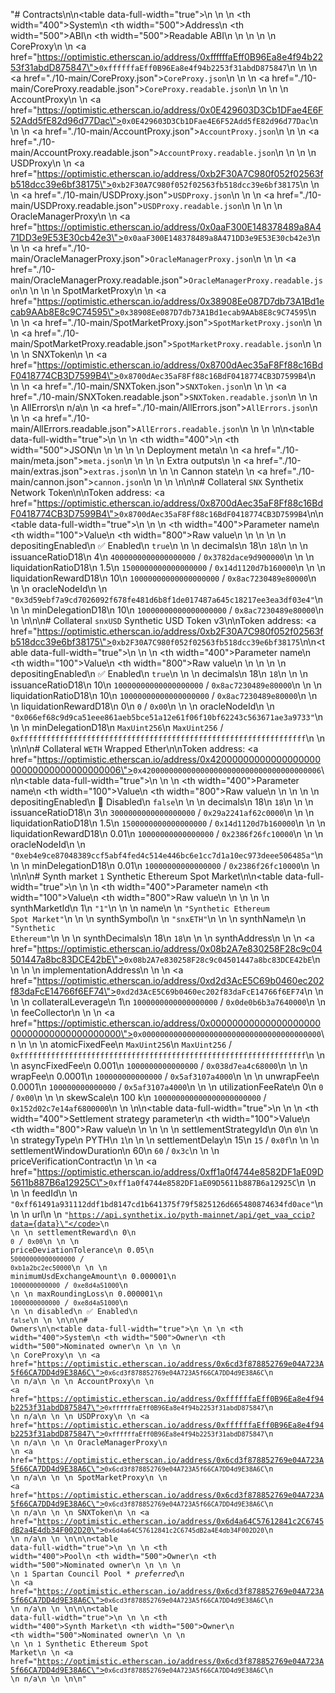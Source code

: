 "# Contracts\n\n<table data-full-width=\"true\">\n  <thead>\n    <tr>\n      <th width=\"400\">System</th>\n      <th width=\"500\">Address</th>\n      <th width=\"500\">ABI</th>\n      <th width=\"500\">Readable ABI</th>\n    </tr>\n  </thead>\n  <tbody>\n    <tr>\n      <td>CoreProxy</td>\n      <td>\n        <a href=\"https://optimistic.etherscan.io/address/0xffffffaEff0B96Ea8e4f94b2253f31abdD875847\"><code>0xffffffaEff0B96Ea8e4f94b2253f31abdD875847</code></a>\n      </td>\n      <td>\n        <a href=\"./10-main/CoreProxy.json\"><code>CoreProxy.json</code></a>\n      </td>\n      <td>\n        <a href=\"./10-main/CoreProxy.readable.json\"><code>CoreProxy.readable.json</code></a>\n      </td>\n    </tr>\n    <tr>\n      <td>AccountProxy</td>\n      <td>\n        <a href=\"https://optimistic.etherscan.io/address/0x0E429603D3Cb1DFae4E6F52Add5fE82d96d77Dac\"><code>0x0E429603D3Cb1DFae4E6F52Add5fE82d96d77Dac</code></a>\n      </td>\n      <td>\n        <a href=\"./10-main/AccountProxy.json\"><code>AccountProxy.json</code></a>\n      </td>\n      <td>\n        <a href=\"./10-main/AccountProxy.readable.json\"><code>AccountProxy.readable.json</code></a>\n      </td>\n    </tr>\n    <tr>\n      <td>USDProxy</td>\n      <td>\n        <a href=\"https://optimistic.etherscan.io/address/0xb2F30A7C980f052f02563fb518dcc39e6bf38175\"><code>0xb2F30A7C980f052f02563fb518dcc39e6bf38175</code></a>\n      </td>\n      <td>\n        <a href=\"./10-main/USDProxy.json\"><code>USDProxy.json</code></a>\n      </td>\n      <td>\n        <a href=\"./10-main/USDProxy.readable.json\"><code>USDProxy.readable.json</code></a>\n      </td>\n    </tr>\n    <tr>\n      <td>OracleManagerProxy</td>\n      <td>\n        <a href=\"https://optimistic.etherscan.io/address/0x0aaF300E148378489a8A471DD3e9E53E30cb42e3\"><code>0x0aaF300E148378489a8A471DD3e9E53E30cb42e3</code></a>\n      </td>\n      <td>\n        <a href=\"./10-main/OracleManagerProxy.json\"><code>OracleManagerProxy.json</code></a>\n      </td>\n      <td>\n        <a href=\"./10-main/OracleManagerProxy.readable.json\"><code>OracleManagerProxy.readable.json</code></a>\n      </td>\n    </tr>\n    <tr>\n      <td>SpotMarketProxy</td>\n      <td>\n        <a href=\"https://optimistic.etherscan.io/address/0x38908Ee087D7db73A1Bd1ecab9AAb8E8c9C74595\"><code>0x38908Ee087D7db73A1Bd1ecab9AAb8E8c9C74595</code></a>\n      </td>\n      <td>\n        <a href=\"./10-main/SpotMarketProxy.json\"><code>SpotMarketProxy.json</code></a>\n      </td>\n      <td>\n        <a href=\"./10-main/SpotMarketProxy.readable.json\"><code>SpotMarketProxy.readable.json</code></a>\n      </td>\n    </tr>\n    <tr>\n      <td>SNXToken</td>\n      <td>\n        <a href=\"https://optimistic.etherscan.io/address/0x8700dAec35aF8Ff88c16BdF0418774CB3D7599B4\"><code>0x8700dAec35aF8Ff88c16BdF0418774CB3D7599B4</code></a>\n      </td>\n      <td>\n        <a href=\"./10-main/SNXToken.json\"><code>SNXToken.json</code></a>\n      </td>\n      <td>\n        <a href=\"./10-main/SNXToken.readable.json\"><code>SNXToken.readable.json</code></a>\n      </td>\n    </tr>\n    <tr>\n      <td>AllErrors</td>\n      <td>n/a</td>\n      <td>\n        <a href=\"./10-main/AllErrors.json\"><code>AllErrors.json</code></a>\n      </td>\n      <td>\n        <a href=\"./10-main/AllErrors.readable.json\"><code>AllErrors.readable.json</code></a>\n      </td>\n    </tr>\n  </tbody>\n</table>\n<table data-full-width=\"true\">\n  <thead>\n    <tr>\n      <th width=\"400\"></th>\n      <th width=\"500\">JSON</th>\n    </tr>\n  </thead>\n  <tbody>\n    <tr>\n      <td>Deployment meta</td>\n      <td>\n        <a href=\"./10-main/meta.json\"><code>meta.json</code></a>\n      </td>\n    </tr>\n    <tr>\n      <td>Extra outputs</td>\n      <td>\n        <a href=\"./10-main/extras.json\"><code>extras.json</code></a>\n      </td>\n    </tr>\n    <tr>\n      <td>Cannon state</td>\n      <td>\n        <a href=\"./10-main/cannon.json\"><code>cannon.json</code></a>\n      </td>\n    </tr>\n  </tbody>\n</table>\n\n# Collateral `SNX` Synthetix Network Token\n\nToken address: <a href=\"https://optimistic.etherscan.io/address/0x8700dAec35aF8Ff88c16BdF0418774CB3D7599B4\"><code>0x8700dAec35aF8Ff88c16BdF0418774CB3D7599B4</code></a>\n\n<table data-full-width=\"true\">\n  <thead>\n    <tr>\n      <th width=\"400\">Parameter name</th>\n      <th width=\"100\">Value</th>\n      <th width=\"800\">Raw value</th>\n    </tr>\n  </thead>\n  <tbody>\n    <tr>\n      <td>depositingEnabled</td>\n      <td>✅ Enabled</td>\n      <td><code>true</code></td>\n    </tr>\n    <tr>\n      <td>decimals</td>\n      <td>18</td>\n      <td><code>18</code></td>\n    </tr>\n    <tr>\n      <td>issuanceRatioD18</td>\n      <td>4</td>\n      <td><code>4000000000000000000</code> / <code>0x3782dace9d900000</code></td>\n    </tr>\n    <tr>\n      <td>liquidationRatioD18</td>\n      <td>1.5</td>\n      <td><code>1500000000000000000</code> / <code>0x14d1120d7b160000</code></td>\n    </tr>\n    <tr>\n      <td>liquidationRewardD18</td>\n      <td>10</td>\n      <td><code>10000000000000000000</code> / <code>0x8ac7230489e80000</code></td>\n    </tr>\n    <tr>\n      <td>oracleNodeId</td>\n      <td></td>\n      <td><code>\"0x3d59ebf7a9cd7026092f678fe481d6b8f1de017487a645c18217ee3ea3df03e4\"</code></td>\n    </tr>\n    <tr>\n      <td>minDelegationD18</td>\n      <td>10</td>\n      <td><code>10000000000000000000</code> / <code>0x8ac7230489e80000</code></td>\n    </tr>\n  </tbody>\n</table>\n\n# Collateral `snxUSD` Synthetic USD Token v3\n\nToken address: <a href=\"https://optimistic.etherscan.io/address/0xb2F30A7C980f052f02563fb518dcc39e6bf38175\"><code>0xb2F30A7C980f052f02563fb518dcc39e6bf38175</code></a>\n\n<table data-full-width=\"true\">\n  <thead>\n    <tr>\n      <th width=\"400\">Parameter name</th>\n      <th width=\"100\">Value</th>\n      <th width=\"800\">Raw value</th>\n    </tr>\n  </thead>\n  <tbody>\n    <tr>\n      <td>depositingEnabled</td>\n      <td>✅ Enabled</td>\n      <td><code>true</code></td>\n    </tr>\n    <tr>\n      <td>decimals</td>\n      <td>18</td>\n      <td><code>18</code></td>\n    </tr>\n    <tr>\n      <td>issuanceRatioD18</td>\n      <td>10</td>\n      <td><code>10000000000000000000</code> / <code>0x8ac7230489e80000</code></td>\n    </tr>\n    <tr>\n      <td>liquidationRatioD18</td>\n      <td>10</td>\n      <td><code>10000000000000000000</code> / <code>0x8ac7230489e80000</code></td>\n    </tr>\n    <tr>\n      <td>liquidationRewardD18</td>\n      <td>0</td>\n      <td><code>0</code> / <code>0x00</code></td>\n    </tr>\n    <tr>\n      <td>oracleNodeId</td>\n      <td></td>\n      <td><code>\"0x066ef68c9d9ca51eee861aeb5bce51a12e61f06f10bf62243c563671ae3a9733\"</code></td>\n    </tr>\n    <tr>\n      <td>minDelegationD18</td>\n      <td><code>MaxUint256</code></td>\n      <td><code>MaxUint256</code> / <code>0xffffffffffffffffffffffffffffffffffffffffffffffffffffffffffffffff</code></td>\n    </tr>\n  </tbody>\n</table>\n\n# Collateral `WETH` Wrapped Ether\n\nToken address: <a href=\"https://optimistic.etherscan.io/address/0x4200000000000000000000000000000000000006\"><code>0x4200000000000000000000000000000000000006</code></a>\n\n<table data-full-width=\"true\">\n  <thead>\n    <tr>\n      <th width=\"400\">Parameter name</th>\n      <th width=\"100\">Value</th>\n      <th width=\"800\">Raw value</th>\n    </tr>\n  </thead>\n  <tbody>\n    <tr>\n      <td>depositingEnabled</td>\n      <td>🚫 Disabled</td>\n      <td><code>false</code></td>\n    </tr>\n    <tr>\n      <td>decimals</td>\n      <td>18</td>\n      <td><code>18</code></td>\n    </tr>\n    <tr>\n      <td>issuanceRatioD18</td>\n      <td>3</td>\n      <td><code>3000000000000000000</code> / <code>0x29a2241af62c0000</code></td>\n    </tr>\n    <tr>\n      <td>liquidationRatioD18</td>\n      <td>1.5</td>\n      <td><code>1500000000000000000</code> / <code>0x14d1120d7b160000</code></td>\n    </tr>\n    <tr>\n      <td>liquidationRewardD18</td>\n      <td>0.01</td>\n      <td><code>10000000000000000</code> / <code>0x2386f26fc10000</code></td>\n    </tr>\n    <tr>\n      <td>oracleNodeId</td>\n      <td></td>\n      <td><code>\"0xeb4e9ce87048389ccf5abf4fed4c514e446bc6e1cc7d1a10ec973deee506485a\"</code></td>\n    </tr>\n    <tr>\n      <td>minDelegationD18</td>\n      <td>0.01</td>\n      <td><code>10000000000000000</code> / <code>0x2386f26fc10000</code></td>\n    </tr>\n  </tbody>\n</table>\n\n# Synth market `1` Synthetic Ethereum Spot Market\n\n<table data-full-width=\"true\">\n  <thead>\n    <tr>\n      <th width=\"400\">Parameter name</th>\n      <th width=\"100\">Value</th>\n      <th width=\"800\">Raw value</th>\n    </tr>\n  </thead>\n  <tbody>\n    <tr>\n      <td>synthMarketId</td>\n      <td>1</td>\n      <td><code>\"1\"</code></td>\n    </tr>\n    <tr>\n      <td>name</td>\n      <td></td>\n      <td><code>\"Synthetic Ethereum Spot Market\"</code></td>\n    </tr>\n    <tr>\n      <td>synthSymbol</td>\n      <td></td>\n      <td><code>\"snxETH\"</code></td>\n    </tr>\n    <tr>\n      <td>synthName</td>\n      <td></td>\n      <td><code>\"Synthetic Ethereum\"</code></td>\n    </tr>\n    <tr>\n      <td>synthDecimals</td>\n      <td>18</td>\n      <td><code>18</code></td>\n    </tr>\n    <tr>\n      <td>synthAddress</td>\n      <td></td>\n      <td>\n        <a href=\"https://optimistic.etherscan.io/address/0x08b2A7e830258F28c9c04501447a8bc83DCE42bE\"><code>0x08b2A7e830258F28c9c04501447a8bc83DCE42bE</code></a>\n      </td>\n    </tr>\n    <tr>\n      <td>implementationAddress</td>\n      <td></td>\n      <td>\n        <a href=\"https://optimistic.etherscan.io/address/0xd2d3AcE5C69b0460ec202f83daFcE14766f6EF74\"><code>0xd2d3AcE5C69b0460ec202f83daFcE14766f6EF74</code></a>\n      </td>\n    </tr>\n    <tr>\n      <td>collateralLeverage</td>\n      <td>1</td>\n      <td><code>1000000000000000000</code> / <code>0x0de0b6b3a7640000</code></td>\n    </tr>\n    <tr>\n      <td>feeCollector</td>\n      <td></td>\n      <td>\n        <a href=\"https://optimistic.etherscan.io/address/0x0000000000000000000000000000000000000000\"><code>0x0000000000000000000000000000000000000000</code></a>\n      </td>\n    </tr>\n    <tr>\n      <td>atomicFixedFee</td>\n      <td><code>MaxUint256</code></td>\n      <td><code>MaxUint256</code> / <code>0xffffffffffffffffffffffffffffffffffffffffffffffffffffffffffffffff</code></td>\n    </tr>\n    <tr>\n      <td>asyncFixedFee</td>\n      <td>0.001</td>\n      <td><code>1000000000000000</code> / <code>0x038d7ea4c68000</code></td>\n    </tr>\n    <tr>\n      <td>wrapFee</td>\n      <td>0.0001</td>\n      <td><code>100000000000000</code> / <code>0x5af3107a4000</code></td>\n    </tr>\n    <tr>\n      <td>unwrapFee</td>\n      <td>0.0001</td>\n      <td><code>100000000000000</code> / <code>0x5af3107a4000</code></td>\n    </tr>\n    <tr>\n      <td>utilizationFeeRate</td>\n      <td>0</td>\n      <td><code>0</code> / <code>0x00</code></td>\n    </tr>\n    <tr>\n      <td>skewScale</td>\n      <td>100 k</td>\n      <td><code>100000000000000000000000</code> / <code>0x152d02c7e14af6800000</code></td>\n    </tr>\n  </tbody>\n</table>\n<table data-full-width=\"true\">\n  <thead>\n    <tr>\n      <th width=\"400\">Settlement strategy parameter</th>\n      <th width=\"100\">Value</th>\n      <th width=\"800\">Raw value</th>\n    </tr>\n  </thead>\n  <tbody>\n    <tr>\n      <td>settlementStrategyId</td>\n      <td>0</td>\n      <td><code>0</code></td>\n    </tr>\n    <tr>\n      <td>strategyType</td>\n      <td>PYTH</td>\n      <td><code>1</code></td>\n    </tr>\n    <tr>\n      <td>settlementDelay</td>\n      <td>15</td>\n      <td><code>15</code> / <code>0x0f</code></td>\n    </tr>\n    <tr>\n      <td>settlementWindowDuration</td>\n      <td>60</td>\n      <td><code>60</code> / <code>0x3c</code></td>\n    </tr>\n    <tr>\n      <td>priceVerificationContract</td>\n      <td></td>\n      <td>\n        <a href=\"https://optimistic.etherscan.io/address/0xff1a0f4744e8582DF1aE09D5611b887B6a12925C\"><code>0xff1a0f4744e8582DF1aE09D5611b887B6a12925C</code></a>\n      </td>\n    </tr>\n    <tr>\n      <td>feedId</td>\n      <td></td>\n      <td><code>\"0xff61491a931112ddf1bd8147cd1b641375f79f5825126d665480874634fd0ace\"</code></td>\n    </tr>\n    <tr>\n      <td>url</td>\n      <td></td>\n      <td><code>\"https://api.synthetix.io/pyth-mainnet/api/get_vaa_ccip?data={data}\"</code></td>\n    </tr>\n    <tr>\n      <td>settlementReward</td>\n      <td>0</td>\n      <td><code>0</code> / <code>0x00</code></td>\n    </tr>\n    <tr>\n      <td>priceDeviationTolerance</td>\n      <td>0.05</td>\n      <td><code>50000000000000000</code> / <code>0xb1a2bc2ec50000</code></td>\n    </tr>\n    <tr>\n      <td>minimumUsdExchangeAmount</td>\n      <td>0.000001</td>\n      <td><code>1000000000000</code> / <code>0xe8d4a51000</code></td>\n    </tr>\n    <tr>\n      <td>maxRoundingLoss</td>\n      <td>0.000001</td>\n      <td><code>1000000000000</code> / <code>0xe8d4a51000</code></td>\n    </tr>\n    <tr>\n      <td>disabled</td>\n      <td>✅ Enabled</td>\n      <td><code>false</code></td>\n    </tr>\n  </tbody>\n</table>\n\n# Owners\n\n<table data-full-width=\"true\">\n  <thead>\n    <tr>\n      <th width=\"400\">System</th>\n      <th width=\"500\">Owner</th>\n      <th width=\"500\">Nominated owner</th>\n    </tr>\n  </thead>\n  <tbody>\n    <tr>\n      <td>CoreProxy</td>\n      <td>\n        <a href=\"https://optimistic.etherscan.io/address/0x6cd3f878852769e04A723A5f66CA7DD4d9E38A6C\"><code>0x6cd3f878852769e04A723A5f66CA7DD4d9E38A6C</code></a>\n      </td>\n      <td>n/a</td>\n    </tr>\n    <tr>\n      <td>AccountProxy</td>\n      <td>\n        <a href=\"https://optimistic.etherscan.io/address/0xffffffaEff0B96Ea8e4f94b2253f31abdD875847\"><code>0xffffffaEff0B96Ea8e4f94b2253f31abdD875847</code></a>\n      </td>\n      <td>n/a</td>\n    </tr>\n    <tr>\n      <td>USDProxy</td>\n      <td>\n        <a href=\"https://optimistic.etherscan.io/address/0xffffffaEff0B96Ea8e4f94b2253f31abdD875847\"><code>0xffffffaEff0B96Ea8e4f94b2253f31abdD875847</code></a>\n      </td>\n      <td>n/a</td>\n    </tr>\n    <tr>\n      <td>OracleManagerProxy</td>\n      <td>\n        <a href=\"https://optimistic.etherscan.io/address/0x6cd3f878852769e04A723A5f66CA7DD4d9E38A6C\"><code>0x6cd3f878852769e04A723A5f66CA7DD4d9E38A6C</code></a>\n      </td>\n      <td>n/a</td>\n    </tr>\n    <tr>\n      <td>SpotMarketProxy</td>\n      <td>\n        <a href=\"https://optimistic.etherscan.io/address/0x6cd3f878852769e04A723A5f66CA7DD4d9E38A6C\"><code>0x6cd3f878852769e04A723A5f66CA7DD4d9E38A6C</code></a>\n      </td>\n      <td>n/a</td>\n    </tr>\n    <tr>\n      <td>SNXToken</td>\n      <td>\n        <a href=\"https://optimistic.etherscan.io/address/0x6d4a64C57612841c2C6745dB2a4E4db34F002D20\"><code>0x6d4a64C57612841c2C6745dB2a4E4db34F002D20</code></a>\n      </td>\n      <td>n/a</td>\n    </tr>\n  </tbody>\n</table>\n\n<table data-full-width=\"true\">\n  <thead>\n    <tr>\n      <th width=\"400\">Pool</th>\n      <th width=\"500\">Owner</th>\n      <th width=\"500\">Nominated owner</th>\n    </tr>\n  </thead>\n  <tbody>\n    <tr>\n      <td><code>1</code> Spartan Council Pool <i>* preferred</i></td>\n      <td>\n        <a href=\"https://optimistic.etherscan.io/address/0x6cd3f878852769e04A723A5f66CA7DD4d9E38A6C\"><code>0x6cd3f878852769e04A723A5f66CA7DD4d9E38A6C</code></a>\n      </td>\n      <td>n/a</td>\n    </tr>\n  </tbody>\n</table>\n\n<table data-full-width=\"true\">\n  <thead>\n    <tr>\n      <th width=\"400\">Synth Market</th>\n      <th width=\"500\">Owner</th>\n      <th width=\"500\">Nominated owner</th>\n    </tr>\n  </thead>\n  <tbody>\n    <tr>\n      <td><code>1</code> Synthetic Ethereum Spot Market</td>\n      <td>\n        <a href=\"https://optimistic.etherscan.io/address/0x6cd3f878852769e04A723A5f66CA7DD4d9E38A6C\"><code>0x6cd3f878852769e04A723A5f66CA7DD4d9E38A6C</code></a>\n      </td>\n      <td>n/a</td>\n    </tr>\n  </tbody>\n</table>\n"
